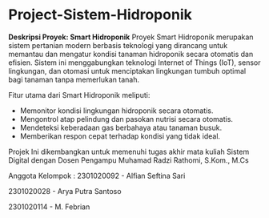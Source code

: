 # Project-Sistem-Hidroponik
**Deskripsi Proyek: Smart Hidroponik**
Proyek Smart Hidroponik merupakan sistem pertanian modern berbasis teknologi yang dirancang untuk memantau dan mengatur kondisi tanaman hidroponik secara otomatis dan efisien. Sistem ini menggabungkan teknologi Internet of Things (IoT), sensor lingkungan, dan otomasi untuk menciptakan lingkungan tumbuh optimal bagi tanaman tanpa memerlukan tanah.

Fitur utama dari Smart Hidroponik meliputi:
* Memonitor kondisi lingkungan hidroponik secara otomatis.
* Mengontrol atap pelindung dan pasokan nutrisi secara otomatis.
* Mendeteksi keberadaan gas berbahaya atau tanaman busuk.
* Memberikan respon cepat terhadap kondisi yang tidak ideal.

Projek Ini dikembangkan untuk memenuhi tugas akhir mata kuliah Sistem Digital
dengan Dosen Pengampu Muhamad Radzi Rathomi, S.Kom., M.Cs

Anggota Kelompok :
2301020092 - Alfian Seftina Sari 

2301020028 - Arya Putra Santoso

2301020114 - M. Febrian
